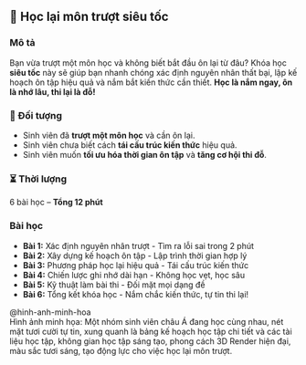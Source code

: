 ## 📌 Học lại môn trượt siêu tốc

### Mô tả  
Bạn vừa trượt một môn học và không biết bắt đầu ôn lại từ đâu? Khóa học **siêu tốc** này sẽ giúp bạn nhanh chóng xác định nguyên nhân thất bại, lập kế hoạch ôn tập hiệu quả và nắm bắt kiến thức cần thiết. **Học là nắm ngay, ôn là nhớ lâu, thi lại là đỗ!** 

### 🎯 Đối tượng  
- Sinh viên đã **trượt một môn học** và cần ôn lại.  
- Sinh viên chưa biết cách **tái cấu trúc kiến thức** hiệu quả.  
- Sinh viên muốn **tối ưu hóa thời gian ôn tập** và **tăng cơ hội thi đỗ**.  

### ⏳ Thời lượng  
6 bài học – **Tổng 12 phút**  

### Bài học  
- **Bài 1:** Xác định nguyên nhân trượt - Tìm ra lỗi sai trong 2 phút  
- **Bài 2:** Xây dựng kế hoạch ôn tập - Lập trình thời gian hợp lý  
- **Bài 3:** Phương pháp học lại hiệu quả - Tái cấu trúc kiến thức  
- **Bài 4:** Chiến lược ghi nhớ dài hạn - Không học vẹt, học sâu  
- **Bài 5:** Kỹ thuật làm bài thi - Đối mặt mọi dạng đề  
- **Bài 6:** Tổng kết khóa học - Nắm chắc kiến thức, tự tin thi lại!  

@hinh-anh-minh-hoa  
Hình ảnh minh họa: Một nhóm sinh viên châu Á đang học cùng nhau, nét mặt tươi cười tự tin, xung quanh là bảng kế hoạch học tập chi tiết và các tài liệu học tập, không gian học tập sáng tạo, phong cách 3D Render hiện đại, màu sắc tươi sáng, tạo động lực cho việc học lại môn trượt.